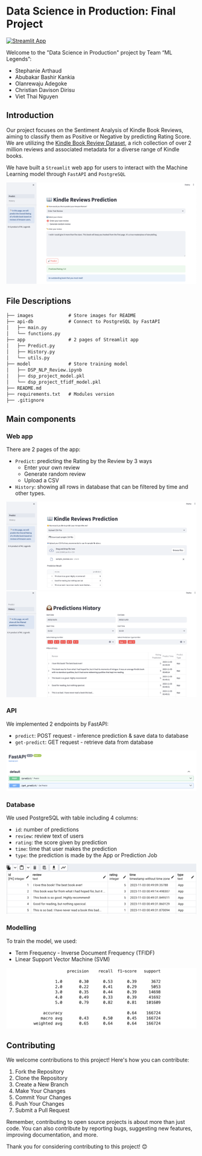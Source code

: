 # Data Science in Production: Final Project

[![Streamlit App](https://static.streamlit.io/badges/streamlit_badge_black_white.svg)](http://10.41.173.71:8501)

Welcome to the "Data Science in Production" project by Team “ML Legends”:

- Stephanie Arthaud
- Abubakar Bashir Kankia
- Olanrewaju Adegoke
- Christian Davison Dirisu
- Viet Thai Nguyen

## Introduction

Our project focuses on the Sentiment Analysis of Kindle Book Reviews, aiming to classify them as Positive or Negative by predicting Rating Score. We are utilizing the [Kindle Book Review Dataset](https://nijianmo.github.io/amazon/index.html#complete-data), a rich collection of over 2 million reviews and associated metadata for a diverse range of Kindle books.

We have built a `Streamlit` web app for users to interact with the Machine Learning model through `FastAPI` and `PostgreSQL`

![Intro](images/app.png)

## File Descriptions

```
├── images             # Store images for README
├── api-db             # Connect to PostgreSQL by FastAPI
│   ├── main.py
│   └── functions.py
├── app                # 2 pages of Streamlit app
│   ├── Predict.py
│   ├── History.py
│   └── utils.py
├── model              # Store training model
│   ├── DSP_NLP_Review.ipynb
│   ├── dsp_project_model.pkl
│   └── dsp_project_tfidf_model.pkl
├── README.md
├── requirements.txt   # Modules version
├── .gitignore
```

## Main components

### Web app

There are 2 pages of the app:

- `Predict`: predicting the Rating by the Review by 3 ways
  - Enter your own review
  - Generate random review
  - Upload a CSV
- `History`: showing all rows in database that can be filtered by time and other types.

![Predict](images/predict.png)
![History](images/history.png)

### API

We implemented 2 endpoints by FastAPI:

- `predict`: POST request - inference prediction & save data to database
- `get-predict`: GET request - retrieve data from database

![API](images/api.png)

### Database

We used PostgreSQL with table including 4 columns:

- `id`: number of predictions
- `review`: review text of users
- `rating`: the score given by prediction
- `time`: time that user makes the prediction
- `type`: the prediction is made by the App or Prediction Job

![DB](images/db.png)

### Modelling

To train the model, we used:

- Term Frequency - Inverse Document Frequency (TFIDF)
- Linear Support Vector Machine (SVM)

![Model](images/model.png)

## Contributing

We welcome contributions to this project! Here's how you can contribute:

1. Fork the Repository
2. Clone the Repository
3. Create a New Branch
4. Make Your Changes
5. Commit Your Changes
6. Push Your Changes
7. Submit a Pull Request

Remember, contributing to open source projects is about more than just code. You can also contribute by reporting bugs, suggesting new features, improving documentation, and more.

Thank you for considering contributing to this project! 😊

